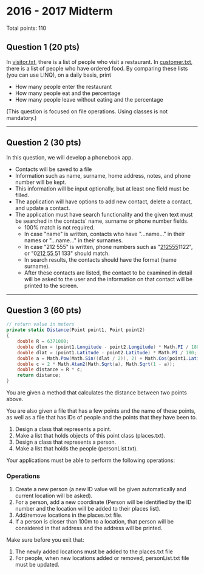 # 2016 - 2017 Midterm

Total points: 110

## Question 1 (20 pts)

In [visitor.txt](./visitor.txt), there is a  list of people who visit a restaurant. In [customer.txt](./customer.txt), there is a list of people who have ordered food. By comparing these lists (you can use LINQ), on a daily basis, print

* How many people enter the restaurant
* How many people eat and the percentage
* How many people leave without eating and the percentage

(This question is focused on file operations. Using classes is not mandatory.)

---

## Question 2 (30 pts)

In this question, we will develop a phonebook app.

* Contacts will be saved to a file
* Information such as name, surname, home address, notes, and phone number will be kept.
* This information will be input optionally, but at least one field must be filled.
* The application will have options to add new contact, delete a contact, and update a contact.
* The application must have search functionality and the given text must be searched in the contacts' name, surname or phone number fields.
    * 100% match is not required.
    * In case "name" is written, contacts who have "...name..." in their names or "...name..." in their surnames.
    * In case "212 555" is written, phone numbers such as "<ins>212555</ins>1122", or "0<ins>212 55 5</ins>1 133" should match.
    * In search results, the contacts should have the format (name surname).
    * After these contacts are listed, the contact to be examined in detail will be asked to the user and the information on that contact will be printed to the screen.

---

## Question 3 (60 pts)

```c#
// return value in meters
private static Distance(Point point1, Point point2)
{
    double R = 6371000;
    double dlon = (point1.Longitude - point2.Longitude) * Math.PI / 180;
    double dlat = (point1.Latitude - point2.Latitude) * Math.PI / 180;
    double a = Math.Pow(Math.Sin((dlat / 2)), 2) + Math.Cos(point1.Latitude * Math.PI / 180) * Math.Cos(point2.Latitude * Math.PI / 180) * Math.Pow(Math.Sin((dlon / 2)), 2);
    double c = 2 * Math.Atan2(Math.Sqrt(a), Math.Sqrt(1 - a));
    double distance = R * c;
    return distance;
}
```

You are given a method that calculates the distance between two points above.

You are also given a file that has a few points and the name of these points, as well as a file that has IDs of people and the points that they have been to.

1. Design a class that represents a point.
2. Make a list that holds objects of this point class (places.txt).
3. Design a class that represents a person. 
4. Make a list that holds the people (personList.txt).

Your applications must be able to perform the following operations:

### Operations
1. Create a new person (a new ID value will be given automatically and current location will be asked).
2. For a person, add a new coordinate (Person will be identified by the ID number and the location will be added to their places list).
3. Add/remove locations in the places.txt file.
4. If a person is closer than 100m to a location, that person will be considered in that address and the address will be printed.

Make sure before you exit that:
1. The newly added locations must be added to the places.txt file
2. For people, when new locations added or removed, personList.txt file must be updated.
